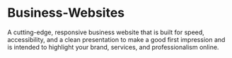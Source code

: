 # Business-Websites
A cutting-edge, responsive business website that is built for speed, accessibility, and a clean presentation to make a good first impression and is intended to highlight your brand, services, and professionalism online.
